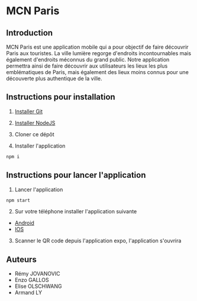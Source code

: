 # MCN Paris

## Introduction

MCN Paris est une application mobile qui a pour objectif de faire découvrir Paris aux touristes. La ville lumière regorge d'endroits incontournables mais également d'endroits méconnus du grand public. Notre application permettra ainsi de faire découvrir aux utilisateurs les lieux les plus emblématiques de Paris, mais également des lieux moins connus pour une découverte plus authentique de la ville.

## Instructions pour installation

1. [Installer Git](https://git-scm.com/downloads)

2. [Installer NodeJS](https://nodejs.org/en/download/)

3. Cloner ce dépôt

4. Installer l'application

```bash
npm i
```

## Instructions pour lancer l'application


1. Lancer l'application

```bash
npm start
```

2. Sur votre téléphone installer l'application suivante

- [Android](https://play.google.com/store/apps/details?id=host.exp.exponent&hl=fr&gl=US) 
- [IOS](https://apps.apple.com/fr/app/expo-go/id982107779)

3. Scanner le QR code depuis l'application expo, l'application s'ouvrira

## Auteurs

- Rémy JOVANOVIC
- Enzo GALLOS
- Elise OLSCHWANG
- Armand LY
